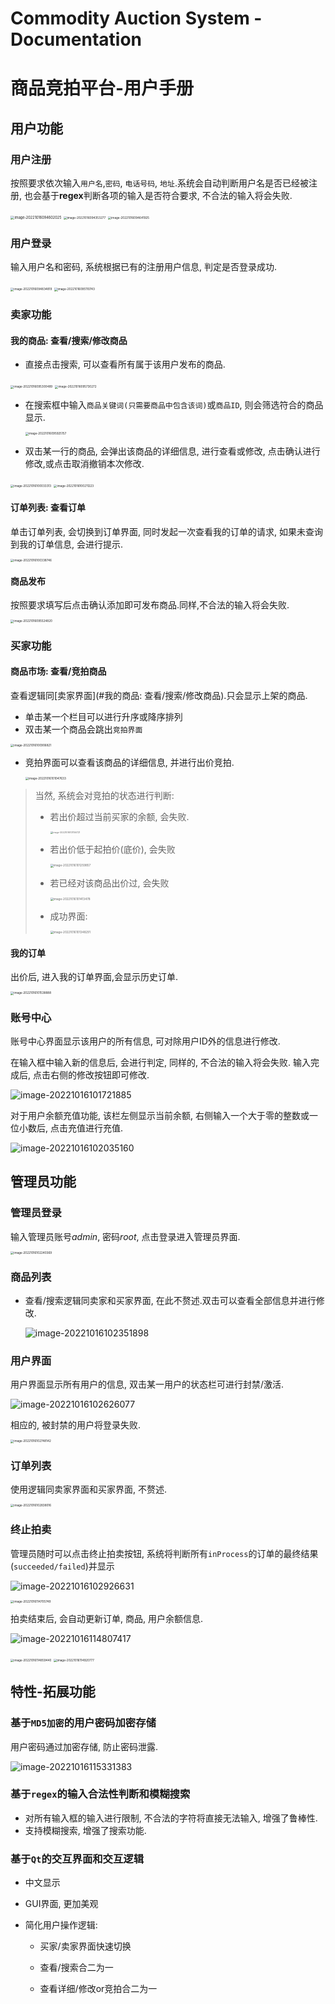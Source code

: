 # Commodity Auction System - Documentation

# 商品竞拍平台-用户手册

## 用户功能

### 用户注册

按照要求依次输入`用户名`,`密码`, `电话号码`, `地址`.系统会自动判断用户名是否已经被注册, 也会基于**regex**判断各项的输入是否符合要求, 不合法的输入将会失败.

<img src="https://yunzinan-pic-bed.oss-cn-nanjing.aliyuncs.com/2022/10/image-20221016094602025.png" alt="image-20221016094602025" style="zoom:40%;" />



<img src="https://yunzinan-pic-bed.oss-cn-nanjing.aliyuncs.com/2022/10/image-20221016094353277.png" alt="image-20221016094353277" style="zoom:33%;" />

<img src="https://yunzinan-pic-bed.oss-cn-nanjing.aliyuncs.com/2022/10/image-20221016094641925.png" alt="image-20221016094641925" style="zoom:33%;" />



### 用户登录

输入用户名和密码, 系统根据已有的注册用户信息, 判定是否登录成功.

<img src="https://yunzinan-pic-bed.oss-cn-nanjing.aliyuncs.com/2022/10/image-20221016094834819.png" alt="image-20221016094834819" style="zoom:33%;" />





<img src="https://yunzinan-pic-bed.oss-cn-nanjing.aliyuncs.com/2022/10/image-20221016095110743.png" alt="image-20221016095110743" style="zoom:33%;" />



### 卖家功能

#### 我的商品: 查看/搜索/修改商品

- 直接点击搜索, 可以查看所有属于该用户发布的商品.

<img src="https://yunzinan-pic-bed.oss-cn-nanjing.aliyuncs.com/2022/10/image-20221016095300489.png" alt="image-20221016095300489" style="zoom:33%;" /> 

<img src="https://yunzinan-pic-bed.oss-cn-nanjing.aliyuncs.com/2022/10/image-20221016095730272.png" alt="image-20221016095730272" style="zoom:33%;" />



- 在搜索框中输入`商品关键词(只需要商品中包含该词)`或`商品ID`, 则会筛选符合的商品显示.

  <img src="https://yunzinan-pic-bed.oss-cn-nanjing.aliyuncs.com/2022/10/image-20221016095925157.png" alt="image-20221016095925157" style="zoom:33%;" />

- 双击某一行的商品, 会弹出该商品的详细信息, 进行查看或修改, 点击确认进行修改,或点击取消撤销本次修改.

<img src="https://yunzinan-pic-bed.oss-cn-nanjing.aliyuncs.com/2022/10/image-20221016100033313.png" alt="image-20221016100033313" style="zoom:33%;" />

<img src="https://yunzinan-pic-bed.oss-cn-nanjing.aliyuncs.com/2022/10/image-20221016100211223.png" alt="image-20221016100211223" style="zoom:33%;" />

#### 订单列表: 查看订单

单击订单列表, 会切换到订单界面, 同时发起一次查看我的订单的请求, 如果未查询到我的订单信息, 会进行提示.

<img src="https://yunzinan-pic-bed.oss-cn-nanjing.aliyuncs.com/2022/10/image-20221016100338746.png" alt="image-20221016100338746" style="zoom:33%;" />

#### 商品发布

按照要求填写后点击确认添加即可发布商品.同样,不合法的输入将会失败.

<img src="https://yunzinan-pic-bed.oss-cn-nanjing.aliyuncs.com/2022/10/image-20221016095524820.png" alt="image-20221016095524820" style="zoom:33%;" />

### 买家功能

#### 商品市场: 查看/竞拍商品

查看逻辑同[卖家界面](#我的商品: 查看/搜索/修改商品).只会显示上架的商品.

- 单击某一个栏目可以进行升序或降序排列
- 双击某一个商品会跳出`竞拍界面`

<img src="https://yunzinan-pic-bed.oss-cn-nanjing.aliyuncs.com/2022/10/image-20221016100906821.png" alt="image-20221016100906821" style="zoom:33%;" />

- 竞拍界面可以查看该商品的详细信息, 并进行出价竞拍.

  <img src="https://yunzinan-pic-bed.oss-cn-nanjing.aliyuncs.com/2022/10/image-20221016101047633.png" alt="image-20221016101047633" style="zoom:33%;" />

> 当然, 系统会对竞拍的状态进行判断:
>
> - 若出价超过当前买家的余额, 会失败.
>
>   <img src="https://yunzinan-pic-bed.oss-cn-nanjing.aliyuncs.com/2022/10/image-20221016101156721.png" alt="image-20221016101156721" style="zoom:25%;" />
>
> - 若出价低于起拍价(底价), 会失败
>
>   <img src="https://yunzinan-pic-bed.oss-cn-nanjing.aliyuncs.com/2022/10/image-20221016101259857.png" alt="image-20221016101259857" style="zoom:33%;" />
>
> - 若已经对该商品出价过, 会失败
>
>   <img src="https://yunzinan-pic-bed.oss-cn-nanjing.aliyuncs.com/2022/10/image-20221016101413478.png" alt="image-20221016101413478" style="zoom:33%;" />
>
> - 成功界面:
>
>   <img src="https://yunzinan-pic-bed.oss-cn-nanjing.aliyuncs.com/2022/10/image-20221016101348291.png" alt="image-20221016101348291" style="zoom:33%;" />

#### 我的订单

出价后, 进入我的订单界面,会显示历史订单.

<img src="https://yunzinan-pic-bed.oss-cn-nanjing.aliyuncs.com/2022/10/image-20221016101538888.png" alt="image-20221016101538888" style="zoom:33%;" />

### 账号中心

账号中心界面显示该用户的所有信息, 可对除用户ID外的信息进行修改.

在输入框中输入新的信息后, 会进行判定, 同样的, 不合法的输入将会失败. 输入完成后, 点击右侧的修改按钮即可修改.

![image-20221016101721885](https://yunzinan-pic-bed.oss-cn-nanjing.aliyuncs.com/2022/10/image-20221016101721885.png)

对于用户余额充值功能, 该栏左侧显示当前余额, 右侧输入一个大于零的整数或一位小数后, 点击充值进行充值.

![image-20221016102035160](https://yunzinan-pic-bed.oss-cn-nanjing.aliyuncs.com/2022/10/image-20221016102035160.png)

## 管理员功能

### 管理员登录

输入管理员账号*admin*, 密码*root*, 点击登录进入管理员界面.

<img src="https://yunzinan-pic-bed.oss-cn-nanjing.aliyuncs.com/2022/10/image-20221016102240369.png" alt="image-20221016102240369" style="zoom:33%;" />

### 商品列表

- 查看/搜索逻辑同卖家和买家界面, 在此不赘述.双击可以查看全部信息并进行修改.

  ![image-20221016102351898](https://yunzinan-pic-bed.oss-cn-nanjing.aliyuncs.com/2022/10/image-20221016102351898.png)

### 用户界面

用户界面显示所有用户的信息, 双击某一用户的状态栏可进行封禁/激活.

![image-20221016102626077](https://yunzinan-pic-bed.oss-cn-nanjing.aliyuncs.com/2022/10/image-20221016102626077.png)

相应的, 被封禁的用户将登录失败.

<img src="https://yunzinan-pic-bed.oss-cn-nanjing.aliyuncs.com/2022/10/image-20221016102748142.png" alt="image-20221016102748142" style="zoom:33%;" />

### 订单列表

使用逻辑同卖家界面和买家界面, 不赘述.

<img src="https://yunzinan-pic-bed.oss-cn-nanjing.aliyuncs.com/2022/10/image-20221016102838016.png" alt="image-20221016102838016" style="zoom:33%;" />

### 终止拍卖

管理员随时可以点击终止拍卖按钮, 系统将判断所有`inProcess`的订单的最终结果(`succeeded/failed`)并显示

![image-20221016102926631](https://yunzinan-pic-bed.oss-cn-nanjing.aliyuncs.com/2022/10/image-20221016102926631.png)

<img src="https://yunzinan-pic-bed.oss-cn-nanjing.aliyuncs.com/2022/10/image-20221016114705749.png" alt="image-20221016114705749" style="zoom:33%;" />

拍卖结束后, 会自动更新订单, 商品, 用户余额信息.

![image-20221016114807417](https://yunzinan-pic-bed.oss-cn-nanjing.aliyuncs.com/2022/10/image-20221016114807417.png)

<img src="https://yunzinan-pic-bed.oss-cn-nanjing.aliyuncs.com/2022/10/image-20221016114859440.png" alt="image-20221016114859440" style="zoom:33%;" />

<img src="https://yunzinan-pic-bed.oss-cn-nanjing.aliyuncs.com/2022/10/image-20221016114920777.png" alt="image-20221016114920777" style="zoom:33%;" />

## 特性-拓展功能

### 基于`MD5加密`的用户密码加密存储

用户密码通过加密存储, 防止密码泄露.

![image-20221016115331383](https://yunzinan-pic-bed.oss-cn-nanjing.aliyuncs.com/2022/10/image-20221016115331383.png)

### 基于`regex`的输入合法性判断和模糊搜索

- 对所有输入框的输入进行限制, 不合法的字符将直接无法输入, 增强了鲁棒性.
- 支持模糊搜索, 增强了搜索功能.

### 基于`Qt`的交互界面和交互逻辑

- 中文显示

- GUI界面, 更加美观

- 简化用户操作逻辑:

  - 买家/卖家界面快速切换

  - 查看/搜索合二为一

  - 查看详细/修改or竞拍合二为一

    
